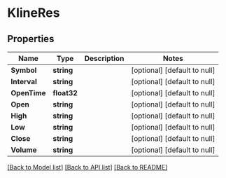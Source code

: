 # KlineRes

## Properties
Name | Type | Description | Notes
------------ | ------------- | ------------- | -------------
**Symbol** | **string** |  | [optional] [default to null]
**Interval** | **string** |  | [optional] [default to null]
**OpenTime** | **float32** |  | [optional] [default to null]
**Open** | **string** |  | [optional] [default to null]
**High** | **string** |  | [optional] [default to null]
**Low** | **string** |  | [optional] [default to null]
**Close** | **string** |  | [optional] [default to null]
**Volume** | **string** |  | [optional] [default to null]

[[Back to Model list]](../README.md#documentation-for-models) [[Back to API list]](../README.md#documentation-for-api-endpoints) [[Back to README]](../README.md)


